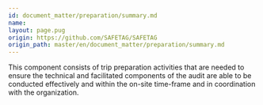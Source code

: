```yaml
---
id: document_matter/preparation/summary.md
name: 
layout: page.pug
origin: https://github.com/SAFETAG/SAFETAG
origin_path: master/en/document_matter/preparation/summary.md
---
```

This component consists of trip preparation activities that are needed to ensure the technical and facilitated components of the audit are able to be conducted effectively and within the on-site time-frame and in coordination with the organization.


